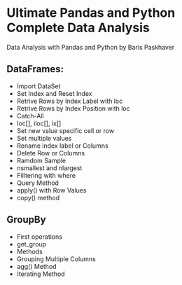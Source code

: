 # Ultimate Pandas and Python Complete Data Analysis
Data Analysis with Pandas and Python by Baris Paskhaver

## DataFrames:
 - Import DataSet
 - Set Index and Reset Index
 - Retrive Rows by Index Label with loc
 - Retrive Rows by Index Position with loc
 - Catch-All
 - loc[], iloc[], ix[]
 - Set new value specific cell or row
 - Set multiple values
 - Rename index label or Columns 
 - Delete Row or Columns
 - Ramdom Sample
 - nsmallest and nlargest
 - Filltering with where
 - Query Method
 - apply() with Row Values
 - copy() method

## GroupBy
 - First operations
 - get_group
 - Methods 
 - Grouping Multiple Columns
 - agg() Method
 - Iterating Method

